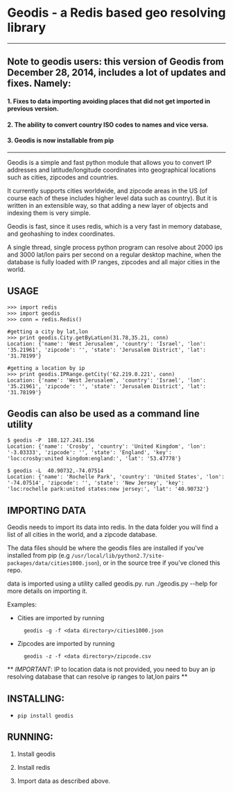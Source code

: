 # Geodis - a Redis based geo resolving library


* * *

##  Note to geodis users: this version of Geodis from December 28, 2014, includes a lot of updates and fixes. Namely:

#### 1. Fixes to data importing avoiding places that did not get imported in previous version.
 
#### 2. The ability to convert country ISO codes to names and vice versa.

#### 3. Geodis is now installable from pip


* * * * * *

Geodis is a simple and fast python module that allows you to convert IP addresses and latitude/longitude
coordinates into geographical locations such as cities, zipcodes and countries.

It currently supports cities worldwide, and zipcode areas in the US (of course each of these includes higher level data such as country).
But it is written in an extensible way, so that adding a new layer of objects and indexing them is very simple.

Geodis is fast, since it uses redis, which is a very fast in memory database, and geohashing to index coordinates.

A single thread, single process python program can resolve about 2000 ips and 3000 lat/lon pairs per second on
a regular desktop machine, when the database is fully loaded with IP ranges, zipcodes and all major cities in the world.


USAGE
------------------------
    >>> import redis
    >>> import geodis
    >>> conn = redis.Redis()

    #getting a city by lat,lon
    >>> print geodis.City.getByLatLon(31.78,35.21, conn)
    Location: {'name': 'West Jerusalem', 'country': 'Israel', 'lon': '35.21961', 'zipcode': '', 'state': 'Jerusalem District', 'lat': '31.78199'}

    #getting a location by ip
    >>> print geodis.IPRange.getCity('62.219.0.221', conn)
    Location: {'name': 'West Jerusalem', 'country': 'Israel', 'lon': '35.21961', 'zipcode': '', 'state': 'Jerusalem District', 'lat': '31.78199'}


Geodis can also be used as a command line utility
------------------------
    $ geodis -P  188.127.241.156
    Location: {'name': 'Crosby', 'country': 'United Kingdom', 'lon': '-3.03333', 'zipcode': '', 'state': 'England', 'key': 'loc:crosby:united kingdom:england:', 'lat': '53.47778'}

    $ geodis -L  40.90732,-74.07514
    Location: {'name': 'Rochelle Park', 'country': 'United States', 'lon': '-74.07514', 'zipcode': '', 'state': 'New Jersey', 'key': 'loc:rochelle park:united states:new jersey:', 'lat': '40.90732'}

IMPORTING DATA
------------------------
Geodis needs to import its data into redis. In the data folder you will find a list of all cities in the world, and a zipcode database.

The data files should be where the geodis files are installed if you've installed from pip (e.g `/usr/local/lib/python2.7/site-packages/data/cities1000.json`), or in the source tree if you've cloned this repo.

data is imported using a utility called geodis.py. run ./geodis.py --help for more details on importing it.

Examples:

* Cities are imported by running
      
        geodis -g -f <data directory>/cities1000.json
    
* Zipcodes are imported by running
     
        geodis -z -f <data directory>/zipcode.csv


** *IMPORTANT*: IP to location data is not provided, you need to buy an ip resolving database that can resolve ip ranges to lat,lon pairs **


INSTALLING:
------------------------

* `pip install geodis`


RUNNING:
------------------------
1. Install geodis

2. Install redis

3. Import data as described above.

